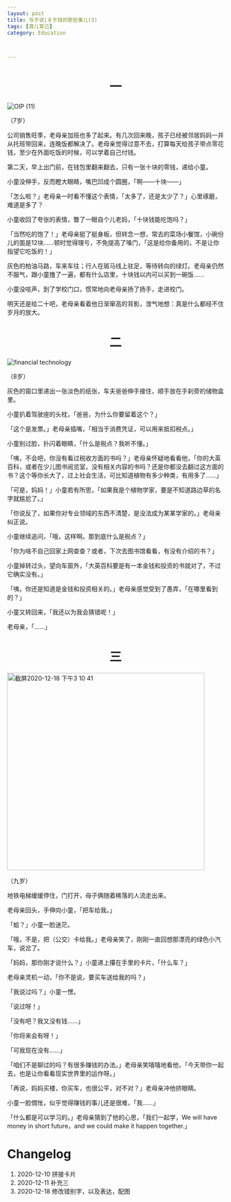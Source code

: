 ```yaml
---
layout: post
title: 与子说|关于钱的那些事儿(3)
tags: [育儿育己]
category: Education



---
```


# <center> 一

![OIP (11)](https://user-images.githubusercontent.com/23351109/102585921-2d635c00-4144-11eb-96b9-57f7b05539bb.jpeg)

（7岁）

公司销售旺季，老母亲加班也多了起来。有几次回来晚，孩子已经被邻居妈妈一并从托班带回来，连晚饭都解决了。老母亲觉得过意不去，打算每天给孩子带点零花钱，至少在外面吃饭的时候，可以学着自己付钱。



第二天，早上出门前，在钱包里翻来翻去，只有一张十块的零钱，递给小童。



小童没伸手，反而瞪大眼睛，嘴巴凹成个圆圈，「啊——十块——」



「怎么啦？」老母亲一时看不懂这个表情，「太多了，还是太少了？」心里琢磨，难道是多了？



小童收回了夸张的表情，瞥了一眼自个儿老妈，「十块钱能吃饱吗？」



「当然吃的饱了！」老母亲挺了挺身板，但转念一想，常去的菜场小餐馆，小碗份儿的面是12块......顿时觉得理亏，不免提高了嗓门，「这是给你备用的，不是让你指望它吃饭的！」



灰色的柏油马路，车来车往；行人在斑马线上驻足，等待转向的绿灯。老母亲仍然不服气，跟小童撸了一遍，都有什么店里，十块钱以内可以买到一碗饭......



小童没吱声，到了学校门口，惯常地向老母亲扬了扬手，走进校门。



明天还是给二十吧，老母亲看着他日渐窜高的背影，泄气地想：真是什么都经不住岁月的放大。



# <center> 二

![financial technology](https://user-images.githubusercontent.com/23351109/102585001-8500c800-4142-11eb-893b-423f77d85527.jpeg)

（8岁）

灰色的窗口里递出一张淡色的纸张，车夫爸爸伸手接住，顺手放在手刹旁的储物盒里。



小童扒着驾驶座的头枕，「爸爸，为什么你要留着这个？」



「这个是发票。」老母亲插嘴，「相当于消费凭证，可以用来抵扣税点。」



小童别过脸，扑闪着眼睛，「什么是税点？我听不懂。」



「咦，不会吧，你没有看过税收方面的书吗？」老母亲怀疑地看看他，「你的大英百科，或者在少儿图书阅览室，没有相关内容的书吗？还是你都没去翻过这方面的书？这个等你长大了，过上社会生活，可比知道植物有多少种类，有用多了……」



「可是，妈妈！」小童若有所思，「如果我是个植物学家，要是不知道路边草的名字就尴尬了。」



「你说反了，如果你对专业领域的东西不清楚，是没法成为某某学家的。」老母亲纠正说。



小童继续追问，「哦，这样啊。那到底什么是税点？」



「你为啥不自己回家上网查查？或者，下次去图书馆看看，有没有介绍的书？」



小童掉转过头，望向车窗外，「大英百科要是有一本金钱和投资的书就对了，不过它确实没有。」



「咦，你还是知道是金钱和投资相关的。」老母亲感觉受到了愚弄，「在哪里看到的？」



小童又转回来，「我还以为我会猜错呢！」



老母亲，「……」

# <center> 三

<img width="459" alt="截屏2020-12-18 下午3 10 41" src="https://user-images.githubusercontent.com/23351109/102585474-75ce4a00-4143-11eb-9dc7-968a98fed76d.png">

（九岁）

地铁电梯缓缓停住，门打开，母子俩随着稀落的人流走出来。



老母亲回头，手伸向小童，「把车给我。」



「蛤？」小童一脸迷茫。



「哦，不是，把（公交）卡给我。」老母亲笑了，刚刚一直回想那漂亮的绿色小汽车，说岔了。



「妈妈，那你刚才说什么？」小童递上攥在手里的卡片，「什么车？」



老母亲灵机一动，「你不是说，要买车送给我的吗？」



「我说过吗？」小童一愣。



「说过呀！」



「没有吧？我又没有钱……」



「你将来会有呀！」



「可我现在没有……」



「咱们不是聊过的吗？有很多赚钱的办法。」老母亲笑嘻嘻地看他，「今天带你一起去，也是让你看看现实世界里的运作呀。」



「再说，妈妈买楼，你买车，也很公平，对不对？」老母亲冲他挤眼睛。



小童一脸惆怅，似乎觉得赚钱的事儿还是很难，「我……」



「什么都是可以学习的。」老母亲猜到了他的心思，「我们一起学，We will have money in short future，and we could make it happen together.」



# Changelog

1. 2020-12-10 拼接卡片
2. 2020-12-11 补充三
3. 2020-12-18 修改错别字，以及表达，配图